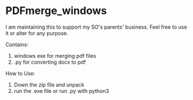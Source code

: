 # PDFmerge_windows

I am maintaining this to support my SO's parents' business. Feel free to use it or alter for any purpose.

Contains:
1. windows exe for merging pdf files
2. .py for converting docx to pdf

How to Use:
1. Down the zip file and unpack
2. run the .exe file or run .py with python3
